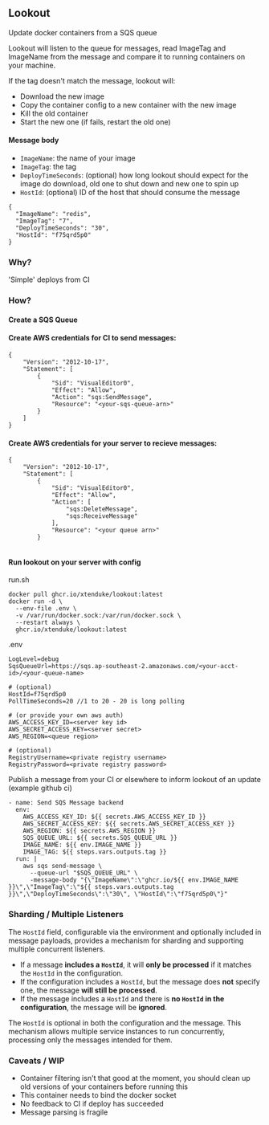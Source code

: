 ## Lookout
Update docker containers from a SQS queue


Lookout will listen to the queue for messages, read ImageTag and ImageName from the message and compare it to running containers on your machine.


If the tag doesn't match the message, lookout will:
- Download the new image
- Copy the container config to a new container with the new image
- Kill the old container
- Start the new one (if fails, restart the old one)

#### Message body
- `ImageName`: the name of your image
- `ImageTag`: the tag
- `DeployTimeSeconds`: (optional) how long lookout should expect for the image do download, old one to shut down and new one to spin up
- `HostId`: (optional) ID of the host that should consume the message 
```
{
  "ImageName": "redis",
  "ImageTag": "7",
  "DeployTimeSeconds": "30",
  "HostId": "f75qrd5p0"
}
```

### Why?
'Simple' deploys from CI


### How?

#### Create a SQS Queue

#### Create AWS credentials for CI to send messages:
```
{
    "Version": "2012-10-17",
    "Statement": [
        {
            "Sid": "VisualEditor0",
            "Effect": "Allow",
            "Action": "sqs:SendMessage",
            "Resource": "<your-sqs-queue-arn>"
        }
    ]
}
```


#### Create AWS credentials for your server to recieve messages:
```
{
    "Version": "2012-10-17",
    "Statement": [
        {
            "Sid": "VisualEditor0",
            "Effect": "Allow",
            "Action": [
                "sqs:DeleteMessage",
                "sqs:ReceiveMessage"
            ],
            "Resource": "<your queue arn>"
        }
   
```


#### Run lookout on your server with config

run.sh
```
docker pull ghcr.io/xtenduke/lookout:latest
docker run -d \
  --env-file .env \
  -v /var/run/docker.sock:/var/run/docker.sock \
  --restart always \
  ghcr.io/xtenduke/lookout:latest
```

.env
```
LogLevel=debug
SqsQueueUrl=https://sqs.ap-southeast-2.amazonaws.com/<your-acct-id>/<your-queue-name>

# (optional)
HostId=f75qrd5p0
PollTimeSeconds=20 //1 to 20 - 20 is long polling

# (or provide your own aws auth)
AWS_ACCESS_KEY_ID=<server key id>
AWS_SECRET_ACCESS_KEY=<server secret>
AWS_REGION=<queue region>

# (optional)
RegistryUsername=<private registry username>
RegistryPassword=<private registry password>
```

Publish a message from your CI or elsewhere to inform lookout of an update (example github ci)
```
- name: Send SQS Message backend
  env:
    AWS_ACCESS_KEY_ID: ${{ secrets.AWS_ACCESS_KEY_ID }}
    AWS_SECRET_ACCESS_KEY: ${{ secrets.AWS_SECRET_ACCESS_KEY }}
    AWS_REGION: ${{ secrets.AWS_REGION }}
    SQS_QUEUE_URL: ${{ secrets.SQS_QUEUE_URL }}
    IMAGE_NAME: ${{ env.IMAGE_NAME }}
    IMAGE_TAG: ${{ steps.vars.outputs.tag }}
  run: |
    aws sqs send-message \
      --queue-url "$SQS_QUEUE_URL" \
      -message-body "{\"ImageName\":\"ghcr.io/${{ env.IMAGE_NAME }}\",\"ImageTag\":\"${{ steps.vars.outputs.tag }}\",\"DeployTimeSeconds\":\"30\", \"HostId\":\"f75qrd5p0\"}"
```

### Sharding / Multiple Listeners

The `HostId` field, configurable via the environment and optionally included in message payloads, provides a mechanism for sharding and supporting multiple concurrent listeners.

- If a message **includes a `HostId`**, it will **only be processed** if it matches the `HostId` in the configuration.  
- If the configuration includes a `HostId`, but the message does **not** specify one, the message **will still be processed**.  
- If the message includes a `HostId` and there is **no `HostId` in the configuration**, the message will be **ignored**.

The `HostId` is optional in both the configuration and the message. This mechanism allows multiple service instances to run concurrently, processing only the messages intended for them.


### Caveats / WIP
- Container filtering isn't that good at the moment, you should clean up old versions of your containers before running this
- This container needs to bind the docker socket
- No feedback to CI if deploy has succeeded
- Message parsing is fragile 

